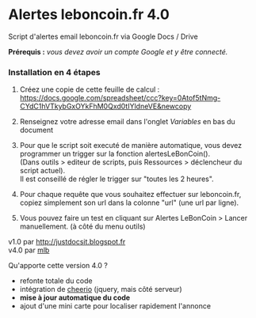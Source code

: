 

Alertes leboncoin.fr 4.0
========================

Script d'alertes email leboncoin.fr via Google Docs / Drive

**Prérequis :** *vous devez avoir un compte Google et y être connecté.*

### Installation en 4 étapes
1. Créez une copie de cette feuille de calcul : https://docs.google.com/spreadsheet/ccc?key=0Atof5tNmg-CYdC1hVTkybGxOYkFhM0Qxd0tIYldneVE&newcopy  
 
2. Renseignez votre adresse email dans l'onglet *Variables* en bas du document

3. Pour que le script soit executé de manière automatique, vous devez programmer un trigger sur la fonction alertesLeBonCoin().  
(Dans outils > editeur de scripts, puis Ressources > déclencheur du script actuel).  
Il est conseillé de régler le trigger sur "toutes les 2 heures".

4. Pour chaque requête que vous souhaitez effectuer sur leboncoin.fr, copiez simplement son url dans la colonne "url" (une url par ligne). 

5. Vous pouvez faire un test en cliquant sur Alertes LeBonCoin > Lancer manuellement. (à côté du menu outils)

v1.0 par http://justdocsit.blogspot.fr  
v4.0 par [mlb](http://www.maximelebreton.com)  

Qu'apporte cette version 4.0 ?
* refonte totale du code
* intégration de [cheerio](https://github.com/cheeriojs/cheerio) (jquery, mais côté serveur)
* **mise à jour automatique du code**
* ajout d'une mini carte pour localiser rapidement l'annonce

